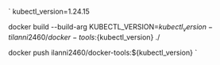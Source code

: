 `
kubectl_version=1.24.15

docker build --build-arg KUBECTL_VERSION=${kubectl_version} -t ilanni2460/docker-tools:${kubectl_version} ./

docker push ilanni2460/docker-tools:${kubectl_version}
`
